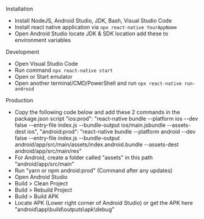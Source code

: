 Installation
- Install NodeJS, Android Studio, JDK, Bash, Visual Studio Code
- Install react native application via `npx react-native YourAppName`
- Open Android Studio locate JDK & SDK location add these to environment variables

Development
- Open Visual Studio Code
- Run command `npx react-native start`
- Open or Start emulator
- Open another terminal/CMD/PowerShell and run `npx react-native run-android`

Production
- Copy the following code below and add these 2 commands in the package.json script
    "ios:prod": "react-native bundle --platform ios --dev false --entry-file index.js --bundle-output ios/main.jsbundle --assets-dest ios",
    "android:prod": "react-native bundle --platform android --dev false --entry-file index.js --bundle-output android/app/src/main/assets/index.android.bundle --assets-dest android/app/src/main/res"
- For Android, create a folder called "assets" in this path "android/app/src/main"
- Run "yarn or npm android:prod" (Command after any updates)
- Open Android Studio
- Build > Clean Project
- Build > Rebuild Project
- Build > Build APK
- Locate APK (Lower right corner of Android Studio) or get the APK here "android\app\build\outputs\apk\debug"